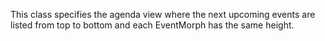 This class specifies the agenda view where the next upcoming events are listed from top to bottom and each EventMorph has the same height.